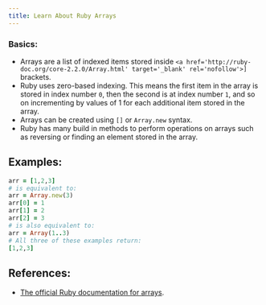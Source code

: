 ```yaml
---
title: Learn About Ruby Arrays
---
```

### Basics:

*   Arrays are a list of indexed items stored inside `<a href='http://ruby-doc.org/core-2.2.0/Array.html' target='_blank' rel='nofollow'>]` brackets.
*   Ruby uses zero-based indexing. This means the first item in the array is stored in index number `0`, then the second is at index number `1`, and so on incrementing by values of 1 for each additional item stored in the array.
*   Arrays can be created using `[]` or `Array.new` syntax.
*   Ruby has many build in methods to perform operations on arrays such as reversing or finding an element stored in the array.

## Examples:

```ruby
arr = [1,2,3]
# is equivalent to:
arr = Array.new(3)
arr[0] = 1
arr[1] = 2
arr[2] = 3
# is also equivalent to:
arr = Array(1..3)
# All three of these examples return:
[1,2,3]
```

## References:

*  <a href = "https://docs.ruby-lang.org/en/2.0.0/Array.html" target = '_blank'> The official Ruby documentation for arrays</a>.
